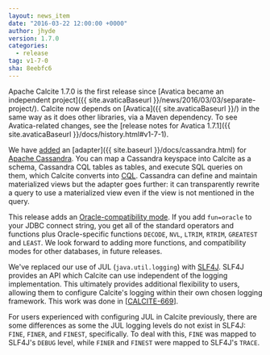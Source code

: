 ```yaml
---
layout: news_item
date: "2016-03-22 12:00:00 +0000"
author: jhyde
version: 1.7.0
categories:
  - release
tag: v1-7-0
sha: 8eebfc6
---
```


<!--
{% comment %}
Licensed to the Apache Software Foundation (ASF) under one or more
contributor license agreements.  See the NOTICE file distributed with
this work for additional information regarding copyright ownership.
The ASF licenses this file to you under the Apache License, Version 2.0
(the "License"); you may not use this file except in compliance with
the License.  You may obtain a copy of the License at

http://www.apache.org/licenses/LICENSE-2.0

Unless required by applicable law or agreed to in writing, software
distributed under the License is distributed on an "AS IS" BASIS,
WITHOUT WARRANTIES OR CONDITIONS OF ANY KIND, either express or implied.
See the License for the specific language governing permissions and
limitations under the License.
{% endcomment %}
-->

Apache Calcite 1.7.0 is the first release since [Avatica became an independent project]({{ site.avaticaBaseurl }}/news/2016/03/03/separate-project/). Calcite now depends on [Avatica]({{ site.avaticaBaseurl }}/) in the same way as it does other libraries, via a Maven dependency. To see Avatica-related changes, see the [release notes for Avatica 1.7.1]({{ site.avaticaBaseurl }}/docs/history.html#v1-7-1).

We have [added](https://issues.apache.org/jira/browse/CALCITE-1080) an [adapter]({{ site.baseurl }}/docs/cassandra.html) for [Apache Cassandra](https://cassandra.apache.org/). You can map a Cassandra keyspace into Calcite as a schema, Cassandra CQL tables as tables, and execute SQL queries on them, which Calcite converts into [CQL](https://cassandra.apache.org/doc/cql/CQL.html). Cassandra can define and maintain materialized views but the adapter goes further: it can transparently rewrite a query to use a materialized view even if the view is not mentioned in the query.

This release adds an [Oracle-compatibility mode](https://issues.apache.org/jira/browse/CALCITE-1066). If you add `fun=oracle` to your JDBC connect string, you get all of the standard operators and functions plus Oracle-specific functions `DECODE`, `NVL`, `LTRIM`, `RTRIM`, `GREATEST` and `LEAST`. We look forward to adding more functions, and compatibility modes for other databases, in future releases.

We've replaced our use of JUL (`java.util.logging`) with [SLF4J](https://slf4j.org/). SLF4J provides an API which Calcite can use independent of the logging implementation. This ultimately provides additional flexibility to users, allowing them to configure Calcite's logging within their own chosen logging framework. This work was done in [[CALCITE-669](https://issues.apache.org/jira/browse/CALCITE-669)].

For users experienced with configuring JUL in Calcite previously, there are some differences as some the JUL logging levels do not exist in SLF4J: `FINE`, `FINER`, and `FINEST`, specifically. To deal with this, `FINE` was mapped to SLF4J's `DEBUG` level, while `FINER` and `FINEST` were mapped to SLF4J's `TRACE`.
